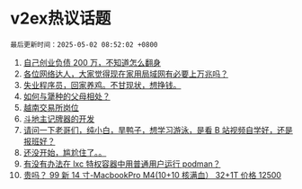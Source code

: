 # v2ex热议话题

`最后更新时间：2025-05-02 08:52:02 +0800`

1. [自己创业负债 200 万，不知道怎么翻身](https://www.v2ex.com/t/1129321)
1. [各位网络达人，大家觉得现在家用局域网有必要上万兆吗？](https://www.v2ex.com/t/1129276)
1. [失业程序员，回家养鸡。不甘现状，想挣钱。](https://www.v2ex.com/t/1129301)
1. [如何与犟种的父母相处？](https://www.v2ex.com/t/1129294)
1. [越南交易所岗位](https://www.v2ex.com/t/1129269)
1. [斗地主记牌器的开发](https://www.v2ex.com/t/1129288)
1. [请问一下老哥们，纯小白，旱鸭子，想学习游泳，是看 B 站视频自学好，还是报班好？](https://www.v2ex.com/t/1129327)
1. [还没开始，尴尬住了。。](https://www.v2ex.com/t/1129316)
1. [有没有办法在 lxc 特权容器中用普通用户运行 podman？](https://www.v2ex.com/t/1129319)
1. [贵吗？ 99 新 14 寸-MacbookPro M4(10+10 核满血）
32+1T 价格 12500](https://www.v2ex.com/t/1129282)

